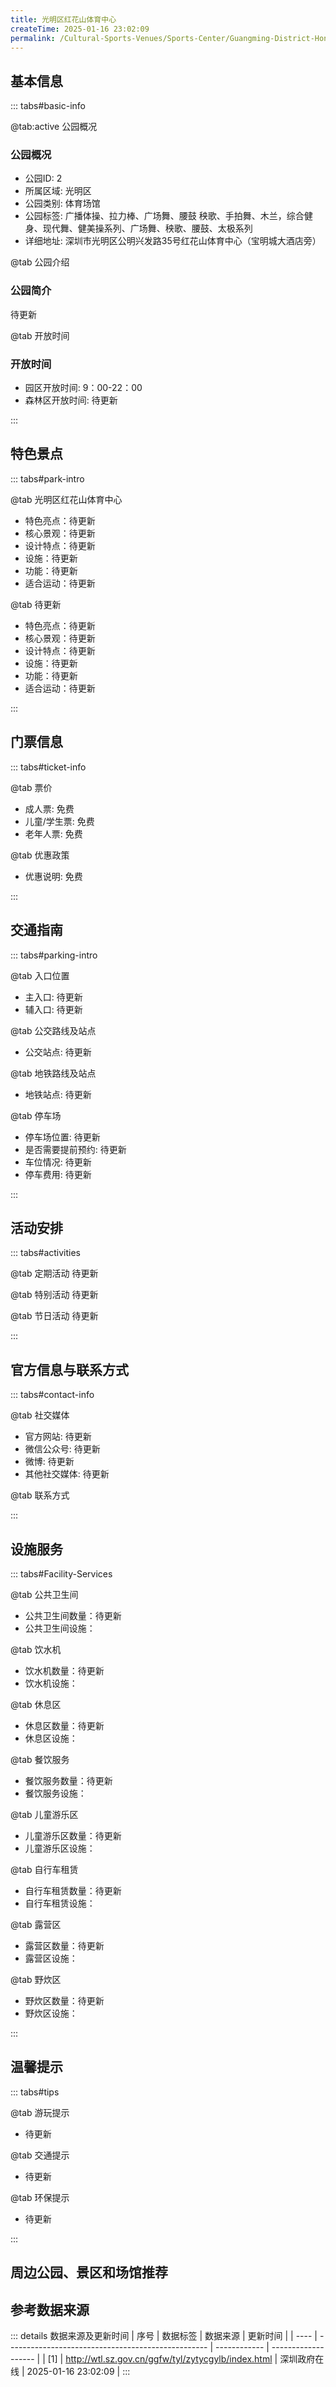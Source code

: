 ```yaml
---
title: 光明区红花山体育中心
createTime: 2025-01-16 23:02:09
permalink: /Cultural-Sports-Venues/Sports-Center/Guangming-District-Honghuashan-Sports-Center/
---
```



<script setup>
import ImageSwiper from '/.vuepress/theme/components/ImageSwiper.vue'
// 轮播图数据
const swiperItems = [
    {
                link: 'https://www.sztyzx.com.cn/public/uploads/images/20220608/e5f307064c4811bebfa0989c0fe2c3f3.jpg',
                title: '光明区红花山体育中心',
                description: '待更新...',
                author: '深圳政府在线',
                date: '2025/01/16'
                },
  {
                link: 'https://www.sztyzx.com.cn/public/uploads/images/20220608/e5f307064c4811bebfa0989c0fe2c3f3.jpg',
                title: '光明区红花山体育中心',
                description: '待更新...',
                author: '深圳政府在线',
                date: '2025/01/16'
                }
]
// 配置项
const swiperConfig = {
  height: 500,
  showInfo: true
}
</script>
<!-- 轮播图组件 -->
<ImageSwiper :items="swiperItems" :config="swiperConfig" />



## 基本信息

::: tabs#basic-info

@tab:active 公园概况
### 公园概况
- 公园ID: 2
- 所属区域: 光明区
- 公园类别: 体育场馆
- 公园标签: 广播体操、拉力棒、广场舞、腰鼓 秧歌、手拍舞、木兰，综合健身、现代舞、健美操系列、广场舞、秧歌、腰鼓、太极系列
- 详细地址: 深圳市光明区公明兴发路35号红花山体育中心（宝明城大酒店旁）

@tab 公园介绍
### 公园简介
待更新

@tab 开放时间
### 开放时间
- 园区开放时间: 9：00-22：00
- 森林区开放时间: 待更新

:::

## 特色景点

::: tabs#park-intro

@tab 光明区红花山体育中心
<ImageCard
image="https://www.sztyzx.com.cn/public/uploads/images/20220608/e5f307064c4811bebfa0989c0fe2c3f3.jpg"
    title="光明区红花山体育中心"
    description="待更新"
    date=""
    author="深圳政府在线"
/>


- 特色亮点：待更新
- 核心景观：待更新
- 设计特点：待更新
- 设施：待更新
- 功能：待更新
- 适合运动：待更新

@tab 待更新
<ImageCard
image="https://www.sztyzx.com.cn/public/uploads/images/20220608/e5f307064c4811bebfa0989c0fe2c3f3.jpg"
    title="光明区红花山体育中心"
    description="待更新"
    date=""
    author="深圳政府在线"
/>


- 特色亮点：待更新
- 核心景观：待更新
- 设计特点：待更新
- 设施：待更新
- 功能：待更新
- 适合运动：待更新

:::

## 门票信息

::: tabs#ticket-info

@tab 票价
- 成人票: 免费
- 儿童/学生票: 免费
- 老年人票: 免费

@tab 优惠政策
- 优惠说明: 免费

:::

## 交通指南

::: tabs#parking-intro

@tab 入口位置
- 主入口: 待更新
- 辅入口: 待更新

@tab 公交路线及站点
- 公交站点: 待更新

@tab 地铁路线及站点
- 地铁站点: 待更新

@tab 停车场
- 停车场位置: 待更新
- 是否需要提前预约: 待更新
- 车位情况: 待更新
- 停车费用: 待更新

:::

## 活动安排

::: tabs#activities

@tab 定期活动
待更新

@tab 特别活动
待更新

@tab 节日活动
待更新

:::

## 官方信息与联系方式

::: tabs#contact-info

@tab 社交媒体
- 官方网站: 待更新
- 微信公众号: 待更新
- 微博: 待更新
- 其他社交媒体: 待更新

@tab 联系方式

:::

## 设施服务

::: tabs#Facility-Services

@tab 公共卫生间
- 公共卫生间数量：待更新
- 公共卫生间设施：

@tab 饮水机
- 饮水机数量：待更新
- 饮水机设施：

@tab 休息区
- 休息区数量：待更新
- 休息区设施：

@tab 餐饮服务
- 餐饮服务数量：待更新
- 餐饮服务设施：

@tab 儿童游乐区
- 儿童游乐区数量：待更新
- 儿童游乐区设施：

@tab 自行车租赁
- 自行车租赁数量：待更新
- 自行车租赁设施：

@tab 露营区
- 露营区数量：待更新
- 露营区设施：

@tab 野炊区
- 野炊区数量：待更新
- 野炊区设施：

:::

## 温馨提示

::: tabs#tips

@tab 游玩提示
- 待更新

@tab 交通提示
- 待更新

@tab 环保提示
- 待更新

:::

## 周边公园、景区和场馆推荐

<CardGrid>
  <ImageCard
        image="https://www.sz.gov.cn/img/4/4115/4115442/11197294.png"
        title="民治体育公园"
        description="民治体育公园（又名“梦清公园”），位于民治街道民治大道和民康路交汇口东南角，总用地面积约3.7万平方米。该公园采用生态可持续发展和以人为本的设计原则。融入休闲体育公园、水质净化厂海绵城市建设等多重功能，呈现出城市智慧与生态美景的结合。民治体育公园打造了全龄化体育运动场所，南侧设置含标准11人真草足球场，3个全场、2个半场的篮球场。北侧设置了康体设施、儿童活动区、休闲活动区共2400平方米以及健身步道600米。多样化的运动场地、丰富多彩的游乐设施舒适的休闲区域、满足周边市民健身、孩童娱乐、老人锻炼等多种体育需求。"
        href="/Cultural-Sports-Venues/Sports-Center/Minzhi-Sports-Park/"
        author="待更新"
        date="2025/01/02"
      />
      <ImageCard
        image="https://www.sz.gov.cn/img/4/4115/4115442/11197294.png"
        title="民治体育公园"
        description="民治体育公园（又名“梦清公园”），位于民治街道民治大道和民康路交汇口东南角，总用地面积约3.7万平方米。该公园采用生态可持续发展和以人为本的设计原则。融入休闲体育公园、水质净化厂海绵城市建设等多重功能，呈现出城市智慧与生态美景的结合。民治体育公园打造了全龄化体育运动场所，南侧设置含标准11人真草足球场，3个全场、2个半场的篮球场。北侧设置了康体设施、儿童活动区、休闲活动区共2400平方米以及健身步道600米。多样化的运动场地、丰富多彩的游乐设施舒适的休闲区域、满足周边市民健身、孩童娱乐、老人锻炼等多种体育需求。"
        href="/Cultural-Sports-Venues/Sports-Center/Minzhi-Sports-Park/"
        author="待更新"
        date="2025/01/02"
      />
    </CardGrid>


## 参考数据来源

::: details 数据来源及更新时间
| 序号 | 数据标签                                           | 数据来源     | 更新时间            |
| ---- | -------------------------------------------------- | ------------ | ------------------- |
| [1]  | http://wtl.sz.gov.cn/ggfw/tyl/zytycgylb/index.html | 深圳政府在线 | 2025-01-16 23:02:09 |
:::

